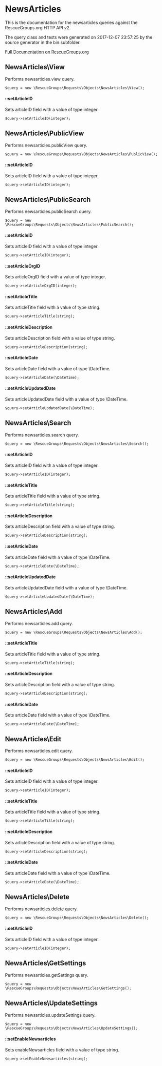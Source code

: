 # NewsArticles

This is the documentation for the newsarticles queries against the RescueGroups.org HTTP API v2.

The query class and tests were generated on 2017-12-07 23:57:25 by the source generator in the bin subfolder.

[Full Documentation on RescueGroups.org](https://userguide.rescuegroups.org/display/APIDG/Object+definitions#Objectdefinitions-newsarticles)

## NewsArticles\View

Performs newsarticles.view query.

    $query = new \RescueGroups\Requests\Objects\NewsArticles\View();

#### ::setArticleID

Sets articleID field with a value of type integer.

    $query->setArticleID(integer);



## NewsArticles\PublicView

Performs newsarticles.publicView query.

    $query = new \RescueGroups\Requests\Objects\NewsArticles\PublicView();

#### ::setArticleID

Sets articleID field with a value of type integer.

    $query->setArticleID(integer);



## NewsArticles\PublicSearch

Performs newsarticles.publicSearch query.

    $query = new \RescueGroups\Requests\Objects\NewsArticles\PublicSearch();

#### ::setArticleID

Sets articleID field with a value of type integer.

    $query->setArticleID(integer);

#### ::setArticleOrgID

Sets articleOrgID field with a value of type integer.

    $query->setArticleOrgID(integer);

#### ::setArticleTitle

Sets articleTitle field with a value of type string.

    $query->setArticleTitle(string);

#### ::setArticleDescription

Sets articleDescription field with a value of type string.

    $query->setArticleDescription(string);

#### ::setArticleDate

Sets articleDate field with a value of type \DateTime.

    $query->setArticleDate(\DateTime);

#### ::setArticleUpdatedDate

Sets articleUpdatedDate field with a value of type \DateTime.

    $query->setArticleUpdatedDate(\DateTime);



## NewsArticles\Search

Performs newsarticles.search query.

    $query = new \RescueGroups\Requests\Objects\NewsArticles\Search();

#### ::setArticleID

Sets articleID field with a value of type integer.

    $query->setArticleID(integer);

#### ::setArticleTitle

Sets articleTitle field with a value of type string.

    $query->setArticleTitle(string);

#### ::setArticleDescription

Sets articleDescription field with a value of type string.

    $query->setArticleDescription(string);

#### ::setArticleDate

Sets articleDate field with a value of type \DateTime.

    $query->setArticleDate(\DateTime);

#### ::setArticleUpdatedDate

Sets articleUpdatedDate field with a value of type \DateTime.

    $query->setArticleUpdatedDate(\DateTime);



## NewsArticles\Add

Performs newsarticles.add query.

    $query = new \RescueGroups\Requests\Objects\NewsArticles\Add();

#### ::setArticleTitle

Sets articleTitle field with a value of type string.

    $query->setArticleTitle(string);

#### ::setArticleDescription

Sets articleDescription field with a value of type string.

    $query->setArticleDescription(string);

#### ::setArticleDate

Sets articleDate field with a value of type \DateTime.

    $query->setArticleDate(\DateTime);



## NewsArticles\Edit

Performs newsarticles.edit query.

    $query = new \RescueGroups\Requests\Objects\NewsArticles\Edit();

#### ::setArticleID

Sets articleID field with a value of type integer.

    $query->setArticleID(integer);

#### ::setArticleTitle

Sets articleTitle field with a value of type string.

    $query->setArticleTitle(string);

#### ::setArticleDescription

Sets articleDescription field with a value of type string.

    $query->setArticleDescription(string);

#### ::setArticleDate

Sets articleDate field with a value of type \DateTime.

    $query->setArticleDate(\DateTime);



## NewsArticles\Delete

Performs newsarticles.delete query.

    $query = new \RescueGroups\Requests\Objects\NewsArticles\Delete();

#### ::setArticleID

Sets articleID field with a value of type integer.

    $query->setArticleID(integer);



## NewsArticles\GetSettings

Performs newsarticles.getSettings query.

    $query = new \RescueGroups\Requests\Objects\NewsArticles\GetSettings();



## NewsArticles\UpdateSettings

Performs newsarticles.updateSettings query.

    $query = new \RescueGroups\Requests\Objects\NewsArticles\UpdateSettings();

#### ::setEnableNewsarticles

Sets enableNewsarticles field with a value of type string.

    $query->setEnableNewsarticles(string);





